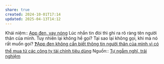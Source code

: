 ```yaml
---
share: true
created: 2024-10-01T17:14
updated: 2025-04-13T14:12
---
```

Khái niệm:: [App đen, vay nóng](../../../../../%CE%9E%20Kh%C3%A1i%20ni%E1%BB%87m/App%20%C4%91en,%20vay%20n%C3%B3ng.md)
Lúc nhắn tin đòi thì ghi ra rõ ràng tên người thân của mình. Tuy nhiên lại không hề gọi? Tại sao lại không gọi, khi mà nó rất muốn gọi?
[❓App đen không cần biết thông tin người thân của mình vì có thể mua từ các công ty tài chính tiêu dùng](./%E2%9D%93App%20%C4%91en%20kh%C3%B4ng%20c%E1%BA%A7n%20bi%E1%BA%BFt%20th%C3%B4ng%20tin%20ng%C6%B0%E1%BB%9Di%20th%C3%A2n%20c%E1%BB%A7a%20m%C3%ACnh%20v%C3%AC%20c%C3%B3%20th%E1%BB%83%20mua%20t%E1%BB%AB%20c%C3%A1c%20c%C3%B4ng%20ty%20t%C3%A0i%20ch%C3%ADnh%20ti%C3%AAu%20d%C3%B9ng.md)
Nguồn:: [Tự ngẫm nghĩ, trải nghiệm](../../../../../%CE%9E%20Ngu%E1%BB%93n/T%E1%BB%B1%20ng%E1%BA%ABm%20ngh%C4%A9,%20tr%E1%BA%A3i%20nghi%E1%BB%87m.md)